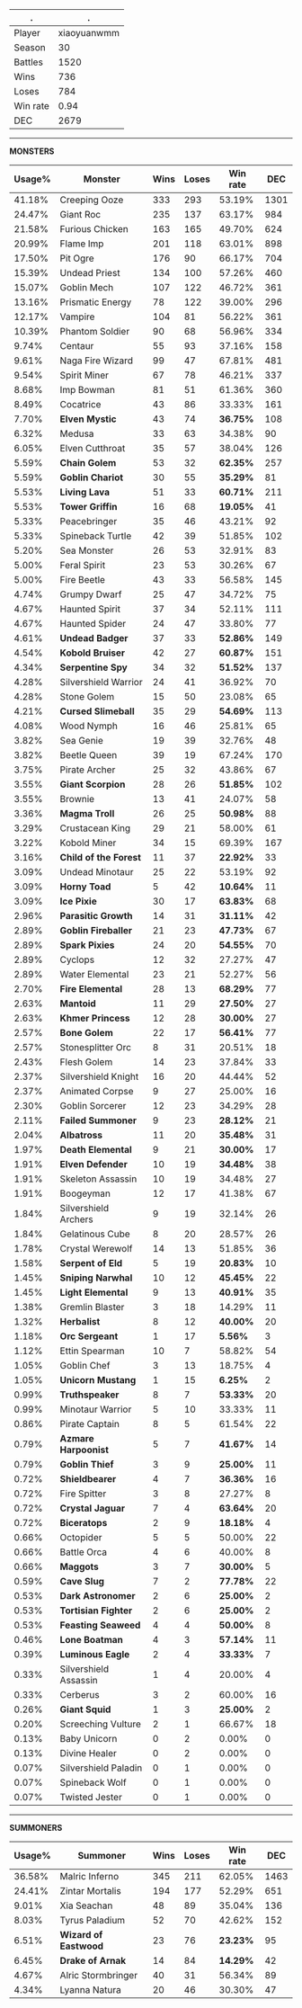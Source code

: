 .|.
|-|-
Player|xiaoyuanwmm
Season|30
Battles|1520
Wins|736
Loses|784
Win rate|0.94
DEC|2679

---
**MONSTERS**

Usage%|Monster|Wins|Loses|Win rate|DEC|
-|-|-|-|-|-|
41.18%|Creeping Ooze|333|293|53.19%|1301|
24.47%|Giant Roc|235|137|63.17%|984|
21.58%|Furious Chicken|163|165|49.70%|624|
20.99%|Flame Imp|201|118|63.01%|898|
17.50%|Pit Ogre|176|90|66.17%|704|
15.39%|Undead Priest|134|100|57.26%|460|
15.07%|Goblin Mech|107|122|46.72%|361|
13.16%|Prismatic Energy|78|122|39.00%|296|
12.17%|Vampire|104|81|56.22%|361|
10.39%|Phantom Soldier|90|68|56.96%|334|
9.74%|Centaur|55|93|37.16%|158|
9.61%|Naga Fire Wizard|99|47|67.81%|481|
9.54%|Spirit Miner|67|78|46.21%|337|
8.68%|Imp Bowman|81|51|61.36%|360|
8.49%|Cocatrice|43|86|33.33%|161|
7.70%|**Elven Mystic**|43|74|**36.75%**|108|
6.32%|Medusa|33|63|34.38%|90|
6.05%|Elven Cutthroat|35|57|38.04%|126|
5.59%|**Chain Golem**|53|32|**62.35%**|257|
5.59%|**Goblin Chariot**|30|55|**35.29%**|81|
5.53%|**Living Lava**|51|33|**60.71%**|211|
5.53%|**Tower Griffin**|16|68|**19.05%**|41|
5.33%|Peacebringer|35|46|43.21%|92|
5.33%|Spineback Turtle|42|39|51.85%|102|
5.20%|Sea Monster|26|53|32.91%|83|
5.00%|Feral Spirit|23|53|30.26%|67|
5.00%|Fire Beetle|43|33|56.58%|145|
4.74%|Grumpy Dwarf|25|47|34.72%|75|
4.67%|Haunted Spirit|37|34|52.11%|111|
4.67%|Haunted Spider|24|47|33.80%|77|
4.61%|**Undead Badger**|37|33|**52.86%**|149|
4.54%|**Kobold Bruiser**|42|27|**60.87%**|151|
4.34%|**Serpentine Spy**|34|32|**51.52%**|137|
4.28%|Silvershield Warrior|24|41|36.92%|70|
4.28%|Stone Golem|15|50|23.08%|65|
4.21%|**Cursed Slimeball**|35|29|**54.69%**|113|
4.08%|Wood Nymph|16|46|25.81%|65|
3.82%|Sea Genie|19|39|32.76%|48|
3.82%|Beetle Queen|39|19|67.24%|170|
3.75%|Pirate Archer|25|32|43.86%|67|
3.55%|**Giant Scorpion**|28|26|**51.85%**|102|
3.55%|Brownie|13|41|24.07%|58|
3.36%|**Magma Troll**|26|25|**50.98%**|88|
3.29%|Crustacean King|29|21|58.00%|61|
3.22%|Kobold Miner|34|15|69.39%|167|
3.16%|**Child of the Forest**|11|37|**22.92%**|33|
3.09%|Undead Minotaur|25|22|53.19%|92|
3.09%|**Horny Toad**|5|42|**10.64%**|11|
3.09%|**Ice Pixie**|30|17|**63.83%**|68|
2.96%|**Parasitic Growth**|14|31|**31.11%**|42|
2.89%|**Goblin Fireballer**|21|23|**47.73%**|67|
2.89%|**Spark Pixies**|24|20|**54.55%**|70|
2.89%|Cyclops|12|32|27.27%|47|
2.89%|Water Elemental|23|21|52.27%|56|
2.70%|**Fire Elemental**|28|13|**68.29%**|77|
2.63%|**Mantoid**|11|29|**27.50%**|27|
2.63%|**Khmer Princess**|12|28|**30.00%**|27|
2.57%|**Bone Golem**|22|17|**56.41%**|77|
2.57%|Stonesplitter Orc|8|31|20.51%|18|
2.43%|Flesh Golem|14|23|37.84%|33|
2.37%|Silvershield Knight|16|20|44.44%|52|
2.37%|Animated Corpse|9|27|25.00%|16|
2.30%|Goblin Sorcerer|12|23|34.29%|28|
2.11%|**Failed Summoner**|9|23|**28.12%**|21|
2.04%|**Albatross**|11|20|**35.48%**|31|
1.97%|**Death Elemental**|9|21|**30.00%**|17|
1.91%|**Elven Defender**|10|19|**34.48%**|38|
1.91%|Skeleton Assassin|10|19|34.48%|27|
1.91%|Boogeyman|12|17|41.38%|67|
1.84%|Silvershield Archers|9|19|32.14%|26|
1.84%|Gelatinous Cube|8|20|28.57%|26|
1.78%|Crystal Werewolf|14|13|51.85%|36|
1.58%|**Serpent of Eld**|5|19|**20.83%**|10|
1.45%|**Sniping Narwhal**|10|12|**45.45%**|22|
1.45%|**Light Elemental**|9|13|**40.91%**|35|
1.38%|Gremlin Blaster|3|18|14.29%|11|
1.32%|**Herbalist**|8|12|**40.00%**|20|
1.18%|**Orc Sergeant**|1|17|**5.56%**|3|
1.12%|Ettin Spearman|10|7|58.82%|54|
1.05%|Goblin Chef|3|13|18.75%|4|
1.05%|**Unicorn Mustang**|1|15|**6.25%**|2|
0.99%|**Truthspeaker**|8|7|**53.33%**|20|
0.99%|Minotaur Warrior|5|10|33.33%|11|
0.86%|Pirate Captain|8|5|61.54%|22|
0.79%|**Azmare Harpoonist**|5|7|**41.67%**|14|
0.79%|**Goblin Thief**|3|9|**25.00%**|11|
0.72%|**Shieldbearer**|4|7|**36.36%**|16|
0.72%|Fire Spitter|3|8|27.27%|8|
0.72%|**Crystal Jaguar**|7|4|**63.64%**|20|
0.72%|**Biceratops**|2|9|**18.18%**|4|
0.66%|Octopider|5|5|50.00%|22|
0.66%|Battle Orca|4|6|40.00%|8|
0.66%|**Maggots**|3|7|**30.00%**|5|
0.59%|**Cave Slug**|7|2|**77.78%**|22|
0.53%|**Dark Astronomer**|2|6|**25.00%**|2|
0.53%|**Tortisian Fighter**|2|6|**25.00%**|2|
0.53%|**Feasting Seaweed**|4|4|**50.00%**|8|
0.46%|**Lone Boatman**|4|3|**57.14%**|11|
0.39%|**Luminous Eagle**|2|4|**33.33%**|7|
0.33%|Silvershield Assassin|1|4|20.00%|4|
0.33%|Cerberus|3|2|60.00%|16|
0.26%|**Giant Squid**|1|3|**25.00%**|2|
0.20%|Screeching Vulture|2|1|66.67%|18|
0.13%|Baby Unicorn|0|2|0.00%|0|
0.13%|Divine Healer|0|2|0.00%|0|
0.07%|Silvershield Paladin|0|1|0.00%|0|
0.07%|Spineback Wolf|0|1|0.00%|0|
0.07%|Twisted Jester|0|1|0.00%|0|

---
**SUMMONERS**

Usage%|Summoner|Wins|Loses|Win rate|DEC|
-|-|-|-|-|-|
36.58%|Malric Inferno|345|211|62.05%|1463|
24.41%|Zintar Mortalis|194|177|52.29%|651|
9.01%|Xia Seachan|48|89|35.04%|136|
8.03%|Tyrus Paladium|52|70|42.62%|152|
6.51%|**Wizard of Eastwood**|23|76|**23.23%**|95|
6.45%|**Drake of Arnak**|14|84|**14.29%**|42|
4.67%|Alric Stormbringer|40|31|56.34%|89|
4.34%|Lyanna Natura|20|46|30.30%|47|
